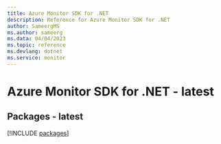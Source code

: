 ```yaml
---
title: Azure Monitor SDK for .NET
description: Reference for Azure Monitor SDK for .NET
author: SameergMS
ms.author: sameerg
ms.data: 04/04/2023
ms.topic: reference
ms.devlang: dotnet
ms.service: monitor
---
```

# Azure Monitor SDK for .NET - latest
## Packages - latest
[!INCLUDE [packages](monitor-index.md)]